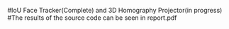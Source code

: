 #IoU Face Tracker(Complete) and 3D Homography Projector(in progress)
#The results of the source code can be seen in report.pdf